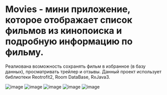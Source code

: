 # Movies - мини приложение, которое отображает список фильмов из кинопоиска и подробную информацию по фильму.
Реалиована возможность сохранять фильм в избранное (в базу данных), просматривать трейлер и отзывы.
Данный проект использует библиотеки Reotrofit2, Room DataBase, RxJava3.

![image](https://user-images.githubusercontent.com/79632860/206872584-6b97d951-a438-4d8b-9267-1ce1ba4a4338.png)
![image](https://user-images.githubusercontent.com/79632860/206872598-dfb6b704-589a-417d-a462-830dc94c4414.png)
![image](https://user-images.githubusercontent.com/79632860/206872613-f27cf241-2c8b-40e6-b21a-ba7af5cdf4d6.png)
![image](https://user-images.githubusercontent.com/79632860/206872620-a0de5797-3dcd-4917-98f8-bf115e44d138.png)
![image](https://user-images.githubusercontent.com/79632860/206872631-170606cc-d208-4c9b-848c-e9f6a305537a.png)
